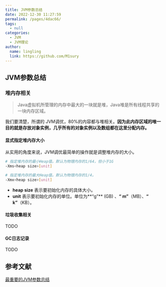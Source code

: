 ```yaml
---
title: JVM参数总结
date: 2022-12-30 11:27:59
permalink: /pages/4dac66/
tags: 
  - null
categories: 
  - JVM
  - JVM理论
author: 
  name: lingling
  link: https://github.com/M1sury
---
```


## JVM参数总结

### 堆内存相关

> Java虚拟机所管理的内存中最大的一块就是堆，Java堆是所有线程共享的一块内存区域。

我们要清楚，所谓的 JVM调优，80%的内容都与堆相关。**因为此内存区域的唯一目的就是存放对象实例，几乎所有的对象实例以及数组都在这里分配内存。**

#### 显式指定堆内存大小

从实用的角度来说，JVM调优最简单的操作就是调整堆内存的大小。

```bash
# 指定堆内存的最小Heap值。默认为物理内存的1/64，但小于1G
-Xms<heap size>[unit] 

# 指定堆内存的最大Heap值。默认为物理内存的1/4。
-Xmx<heap size>[unit]
```

- **heap size** 表示要初始化内存的具体大小。
- **unit** 表示要初始化内存的单位。单位为**“g”** (GB) 、**“ m”**（MB）、**“ k”**（KB）。



#### 垃圾收集相关

TODO

#### GC日志记录

TODO















## 参考文献

[最重要的JVM参数总结](https://www.baeldung.com/jvm-parameters)





